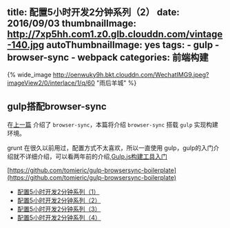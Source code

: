 title: 配置5小时开发2分钟系列（2）
date: 2016/09/03
thumbnailImage: http://7xp5hh.com1.z0.glb.clouddn.com/vintage-140.jpg
autoThumbnailImage: yes
tags:
    - gulp
    - browser-sync
    - webpack
categories: 前端构建
---

{% wide_image http://oenwuky9h.bkt.clouddn.com/WechatIMG9.jpeg?imageView2/0/interlace/1/q/60  "雨后羊城" %}

## gulp搭配browser-sync

在[上一篇](/2016/09/01/startkit-1/) 介绍了 `browser-sync`，本篇将介绍 `browser-sync` 搭载 `gulp` 实现构建环境。

grunt 在很久以前用过，配置方式不太喜欢，所以一直使用 gulp，gulp的入门介绍就不详细介绍，可以看两年前的介绍,[Gulp.js构建工具入门](http://tomieric.com/2014/08/20/gulp/)

[https://github.com/tomieric/gulp-browsersync-boilerplate](https://github.com/tomieric/gulp-browsersync-boilerplate)

<!-- more -->

* [配置5小时开发2分钟系列（1）](/2016/09/01/startkit-1/)
* [配置5小时开发2分钟系列（2）](/2016/09/03/startkit-2/)
* [配置5小时开发2分钟系列（3）](/2016/09/05/startkit-3/)
* [配置5小时开发2分钟系列（4）](/2016/09/08/startkit-4/)